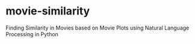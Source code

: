 # movie-similarity
Finding Similarity in Movies based on Movie Plots using Natural Language Processing in Python
